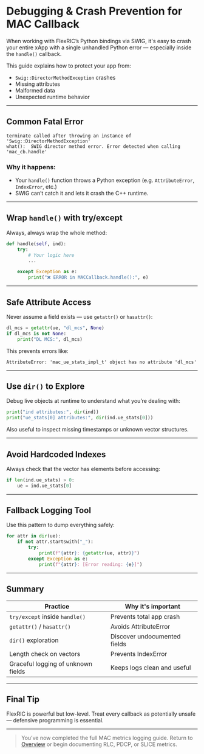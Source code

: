 # Debugging & Crash Prevention for MAC Callback

When working with FlexRIC’s Python bindings via SWIG, it's easy to crash your entire xApp with a single unhandled Python error — especially inside the `handle()` callback.

This guide explains how to protect your app from:
- `Swig::DirectorMethodException` crashes
- Missing attributes
- Malformed data
- Unexpected runtime behavior

---

## Common Fatal Error

```text
terminate called after throwing an instance of 'Swig::DirectorMethodException'
what():  SWIG director method error. Error detected when calling 'mac_cb.handle'
```

### Why it happens:

* Your `handle()` function throws a Python exception (e.g. `AttributeError`, `IndexError`, etc.)
* SWIG can’t catch it and lets it crash the C++ runtime.

---

## Wrap `handle()` with try/except

Always, always wrap the whole method:

```python
def handle(self, ind):
    try:
        # Your logic here
        ...

    except Exception as e:
        print("❌ ERROR in MACCallback.handle():", e)
```

---

## Safe Attribute Access

Never assume a field exists — use `getattr()` or `hasattr()`:

```python
dl_mcs = getattr(ue, "dl_mcs", None)
if dl_mcs is not None:
    print("DL MCS:", dl_mcs)
```

This prevents errors like:

```text
AttributeError: 'mac_ue_stats_impl_t' object has no attribute 'dl_mcs'
```

---

## Use `dir()` to Explore

Debug live objects at runtime to understand what you’re dealing with:

```python
print("ind attributes:", dir(ind))
print("ue_stats[0] attributes:", dir(ind.ue_stats[0]))
```

Also useful to inspect missing timestamps or unknown vector structures.

---

## Avoid Hardcoded Indexes

Always check that the vector has elements before accessing:

```python
if len(ind.ue_stats) > 0:
    ue = ind.ue_stats[0]
```

---

## Fallback Logging Tool

Use this pattern to dump everything safely:

```python
for attr in dir(ue):
    if not attr.startswith("_"):
        try:
            print(f"{attr}: {getattr(ue, attr)}")
        except Exception as e:
            print(f"{attr}: [Error reading: {e}]")
```

---

## Summary

| Practice                           | Why it's important           |
| ---------------------------------- | ---------------------------- |
| `try/except` inside `handle()`     | Prevents total app crash     |
| `getattr()` / `hasattr()`          | Avoids AttributeError        |
| `dir()` exploration                | Discover undocumented fields |
| Length check on vectors            | Prevents IndexError          |
| Graceful logging of unknown fields | Keeps logs clean and useful  |

---

## Final Tip

FlexRIC is powerful but low-level. Treat every callback as potentially unsafe — defensive programming is essential.

---

> You’ve now completed the full MAC metrics logging guide.
Return to [Overview](./00_overview.md) or begin documenting RLC, PDCP, or SLICE metrics.
